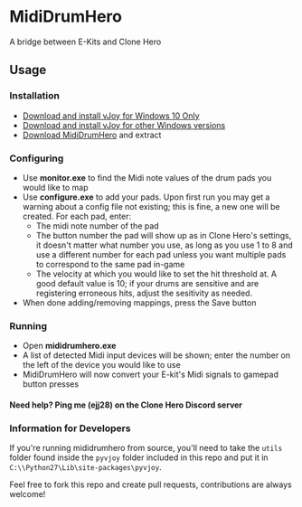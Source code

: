 # MidiDrumHero
 A bridge between E-Kits and Clone Hero

## Usage

### Installation
- [Download and install vJoy for Windows 10 Only](https://github.com/jshafer817/vJoy/releases)
- [Download and install vJoy for other Windows versions](https://github.com/shauleiz/vJoy/releases)
- [Download MidiDrumHero](https://github.com/ejj28/mididrumhero/releases/download/v1.2.0/mididrumhero-1.2.0.zip) and extract

### Configuring
- Use **monitor.exe** to find the Midi note values of the drum pads you would like to map
- Use **configure.exe** to add your pads. Upon first run you may get a warning about a config file not existing; this is fine, a new one will be created. For each pad, enter:
    - The midi note number of the pad
    - The button number the pad will show up as in Clone Hero's settings, it doesn't matter what number you use, as long as you use 1 to 8 and use a different number for each pad unless you want multiple pads to correspond to the same pad in-game
    - The velocity at which you would like to set the hit threshold at. A good default value is 10; if your drums are sensitive and are registering erroneous hits, adjust the sesitivity as needed.
- When done adding/removing mappings, press the Save button

### Running
- Open **mididrumhero.exe**
- A list of detected Midi input devices will be shown; enter the number on the left of the device you would like to use
- MidiDrumHero will now convert your E-kit's Midi signals to gamepad button presses

#### Need help? Ping me (ejj28) on the Clone Hero Discord server

### Information for Developers
If you're running mididrumhero from source, you'll need to take the `utils` folder found inside the `pyvjoy` folder included in this repo and put it in `C:\\Python27\Lib\site-packages\pyvjoy`.

Feel free to fork this repo and create pull requests, contributions are always welcome!
